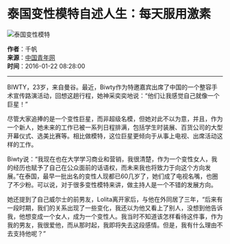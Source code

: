 # 泰国变性模特自述人生：每天服用激素

![泰国变性模特](https://rs2.huanqiucdn.cn/huanqiu/image/www/common/200.jpg)

**作者**：千帆  
**来源**：[中国青年网](http://news.dahe.cn/2016/01-22/106357931.html)  
**时间**：2016-01-22 08:28:00

---

BIWTY，23岁，来自曼谷。最近，Biwty作为特邀嘉宾出席了中国的一个整容手术宣传路演活动，回想这趟行程，她神采奕奕地说：“他们让我感觉自己就像一个巨星！”

尽管大家追捧的是一个变性巨星，而非超级名模，但她对此不以为意，并且，作为一个新人，她未来的工作已被一系列日程排满，包括学生时装展、百货公司的大型开幕仪式、选美比赛等。相比做模特，这位巨星更倾向于从事上电视、出席活动这样的工作。

Biwty说：“我现在也在大学学习商业和营销，我很清楚，作为一个变性女人，我的经历也赋予了自己在公众面前的话语权，而未来我也将致力于向这个方向发展。”在泰国，最早一批出名的变性人现都已60几岁了，她们成了电视名嘴，也圈了不少粉。可以说，对于很多变性模特来讲，做主持人是一个不错的发展方向。

她还提到了自己威尔士的前男友，Lolita离开家后，与他在外同居了三年，“后来有一段时期，我们的关系出现了一些变化，我还以为他又看上了别人，没想到他告诉我，他想变成一个女人，成为一个变性人。我当时不知道该怎样看待这件事，作为我的男友，我很爱他，而从那时起，我即将失去这段感情。但是，我有什么理由不去支持他呢？”